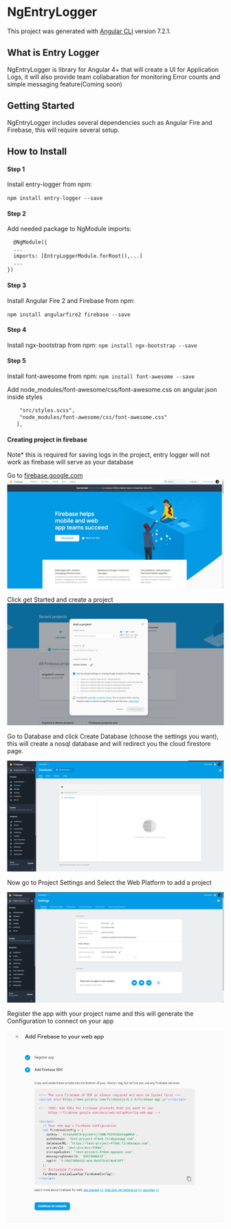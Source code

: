 # NgEntryLogger

This project was generated with [Angular CLI](https://github.com/angular/angular-cli) version 7.2.1.

## What is Entry Logger
NgEntryLogger is library for Angular 4+ that will create a UI for Application Logs, it will also provide team collabaration for
monitoring Error counts and simple messaging feature(Coming soon)

## Getting Started
NgEntryLogger includes several dependencies such as Angular Fire
and Firebase, this will require several setup.

## How to Install
#### Step 1

Install entry-logger from npm:

```npm install entry-logger --save```

#### Step 2

Add needed package to NgModule imports:

```import { EntryLoggerModule } from 'entry-logger';
  @NgModule({
  ...
  imports: [EntryLoggerModule.forRoot(),...]
  ...
})
```

#### Step 3
Install Angular Fire 2 and Firebase from npm:

```npm install angularfire2 firebase --save```


#### Step 4
Install ngx-bootstrap from npm:
```npm install ngx-bootstrap --save```


#### Step 5
Install font-awesome from npm:
```npm install font-awesome --save```

Add node_modules/font-awesome/css/font-awesome.css on angular.json
inside styles

 ```"styles": [
     "src/styles.scss",
     "node_modules/font-awesome/css/font-awesome.css"
    ],
```

#### Creating project in firebase
Note* this is required for saving logs in the project, entry logger will not work as firebase will serve as your database

Go to [firebase.google.com](https://firebase.google.com)
![Firebase](src/images/firebase.PNG "Title")

Click get Started and create a project
![Creating Project](src/images/create-project.PNG "Title")


Go to Database and click Create Database (choose the settings you want), this will create a nosql database and will redirect you the
cloud firestore page.

![Firestore](src/images/firestore.PNG "Title")

Now go to Project Settings and Select the Web Platform
to add a project

![Project Settings](src/images/settings.PNG "Title")

Register the app with your project name and this will generate the Configuration to connect on your app

![Configuration](src/images/configuration.PNG "Title")

